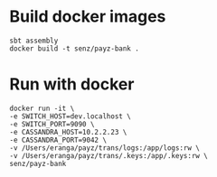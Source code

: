 # Build docker images
```
sbt assembly
docker build -t senz/payz-bank .
```

# Run with docker
```
docker run -it \
-e SWITCH_HOST=dev.localhost \
-e SWITCH_PORT=9090 \
-e CASSANDRA_HOST=10.2.2.23 \
-e CASSANDRA_PORT=9042 \
-v /Users/eranga/payz/trans/logs:/app/logs:rw \
-v /Users/eranga/payz/trans/.keys:/app/.keys:rw \
senz/payz-bank
```